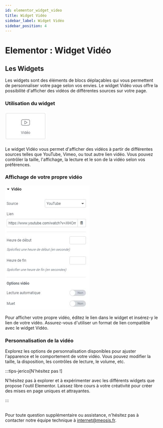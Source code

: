 ```yaml
---
id: elementor_widget_video
title: Widget Vidéo
sidebar_label: Widget Vidéo
sidebar_position: 4
---
```


# Elementor : Widget Vidéo

## Les Widgets

Les widgets sont des éléments de blocs déplaçables qui vous permettent de personnaliser votre page selon vos envies. Le widget Vidéo vous offre la possibilité d'afficher des vidéos de différentes sources sur votre page.

### Utilisation du widget

![Vidéo](./img/42.jpg)

Le widget Vidéo vous permet d'afficher des vidéos à partir de différentes sources telles que YouTube, Vimeo, ou tout autre lien vidéo. Vous pouvez contrôler la taille, l'affichage, la lecture et le son de la vidéo selon vos préférences.

### Affichage de votre propre vidéo

![Vidéo](./img/41.jpg)

Pour afficher votre propre vidéo, éditez le lien dans le widget et insérez-y le lien de votre vidéo. Assurez-vous d'utiliser un format de lien compatible avec le widget Vidéo.

### Personnalisation de la vidéo

Explorez les options de personnalisation disponibles pour ajuster l'apparence et le comportement de votre vidéo. Vous pouvez modifier la taille, la disposition, les contrôles de lecture, le volume, etc.

:::tips-jerico[N'hésitez pas !]

N'hésitez pas à explorer et à expérimenter avec les différents widgets que propose l'outil Elementor. Laissez libre cours à votre créativité pour créer des mises en page uniques et attrayantes. 

:::

\
Pour toute question supplémentaire ou assistance, n'hésitez pas à contacter notre équipe technique à internet@meosis.fr.

